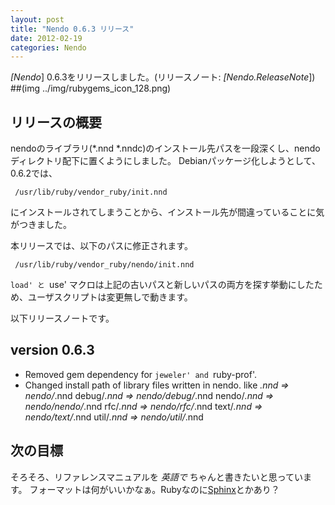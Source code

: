 ```yaml
---
layout: post
title: "Nendo 0.6.3 リリース"
date: 2012-02-19
categories: Nendo
---
```

*[Nendo*] 0.6.3をリリースしました。(リリースノート: *[Nendo.ReleaseNote*])
##(img ../img/rubygems_icon_128.png)
## リリースの概要
nendoのライブラリ(*.nnd *.nndc)のインストール先パスを一段深くし、nendoディレクトリ配下に置くようにしました。
Debianパッケージ化しようとして、0.6.2では、
```
 /usr/lib/ruby/vendor_ruby/init.nnd
```
にインストールされてしまうことから、インストール先が間違っていることに気がつきました。

本リリースでは、以下のパスに修正されます。
```
 /usr/lib/ruby/vendor_ruby/nendo/init.nnd
```

`load' と `use' マクロは上記の古いパスと新しいパスの両方を探す挙動にしたため、ユーザスクリプトは変更無しで動きます。

以下リリースノートです。
## version 0.6.3
- Removed gem dependency for `jeweler' and `ruby-prof'.
- Changed install path of library files written in nendo. like
    *.nnd             =>  nendo/*.nnd
    debug/*.nnd       =>  nendo/debug/*.nnd
    nendo/*.nnd       =>  nendo/nendo/*.nnd
    rfc/*.nnd         =>  nendo/rfc/*.nnd
    text/*.nnd        =>  nendo/text/*.nnd
    util/*.nnd        =>  nendo/util/*.nnd

## 次の目標
そろそろ、リファレンスマニュアルを *英語で* ちゃんと書きたいと思っています。
フォーマットは何がいいかなぁ。Rubyなのに[Sphinx](http://sphinx-users.jp/doc11/)とかあり？
